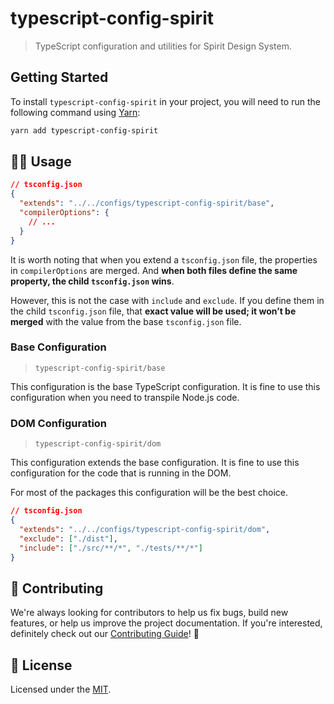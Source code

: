 # typescript-config-spirit

> TypeScript configuration and utilities for Spirit Design System.

## Getting Started

To install `typescript-config-spirit` in your project, you will need to run the
following command using [Yarn][yarn]:

```bash
yarn add typescript-config-spirit
```

## 👨‍💻 Usage

```json
// tsconfig.json
{
  "extends": "../../configs/typescript-config-spirit/base",
  "compilerOptions": {
    // ...
  }
}
```

It is worth noting that when you extend a `tsconfig.json` file, the properties in `compilerOptions` are merged.
And **when both files define the same property, the child `tsconfig.json` wins**.

However, this is not the case with `include` and `exclude`.
If you define them in the child `tsconfig.json` file, that **exact value will be used; it won’t be merged** with the value from the base `tsconfig.json` file.

### Base Configuration

> `typescript-config-spirit/base`

This configuration is the base TypeScript configuration.
It is fine to use this configuration when you need to transpile Node.js code.

### DOM Configuration

> `typescript-config-spirit/dom`

This configuration extends the base configuration.
It is fine to use this configuration for the code that is running in the DOM.

For most of the packages this configuration will be the best choice.

```json
// tsconfig.json
{
  "extends": "../../configs/typescript-config-spirit/dom",
  "exclude": ["./dist"],
  "include": ["./src/**/*", "./tests/**/*"]
}
```

## 🙌 Contributing

We're always looking for contributors to help us fix bugs, build new features,
or help us improve the project documentation. If you're interested, definitely
check out our [Contributing Guide][contributing]! 👀

## 📝 License

Licensed under the [MIT][license].

[yarn]: https://yarnpkg.com/en/
[contributing]: https://github.com/lmc-eu/spirit-design-system/blob/main/CONTRIBUTING.md
[license]: https://github.com/lmc-eu/spirit-design-system/blob/main/LICENSE.md
